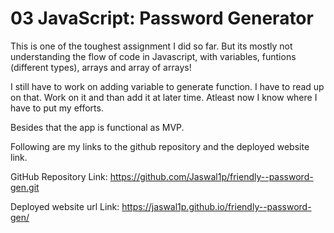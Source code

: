 # 03 JavaScript: Password Generator

This is one of the toughest assignment I did so far. But its mostly not understanding the flow of code in Javascript, with variables, funtions (different types), arrays and array of arrays!

I still have to work on adding variable to generate function. I have to read up on that. Work on it and than add it at later time. Atleast now I know where I have to put my efforts.

Besides that the app is functional as MVP.

Following are my links to the github repository and the deployed website link.

GitHub Repository Link: https://github.com/Jaswal1p/friendly--password-gen.git

Deployed website url Link: https://jaswal1p.github.io/friendly--password-gen/


